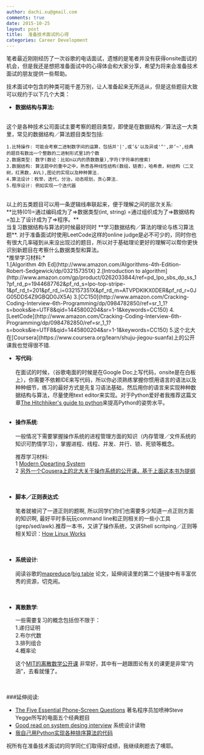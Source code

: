 ```yaml
---
author: dachi.xu@gmail.com
comments: true
date: 2015-10-25
layout: post
title:  准备技术面试的心得
categories: Career Development
---
```


笔者最近刚刚经历了一次谷歌的电话面试，遗憾的是笔者并没有获得onsite面试的机会，但是我还是想把准备面试中的心得体会和大家分享，希望为将来会准备技术面试的朋友提供一些帮助。

技术面试中包含的种类可能千差万别，让人准备起来无所适从，但是这些题目大致可以规约于以下几个大类：

+ **数据结构与算法:**
<br>  
这个是各种技术公司面试主要考察的题目类型，即使是在数据结构／算法这一大类里，常见的数据结构／算法题目类型包括:

	1.比特操作: 可能会考察二进制数字间的运算，包括并'|',或‘&'以及异或'^',非‘~',经典的题目有数出一个整数的二进制形式里1的个数  
	2.数据类型: 数字(数论：比如n以内的质数数量),字符(字符串的搜索)  
	3.数据结构: 算法题中的重中之中，熟悉各种线性结构(数组，链表），哈希表，树结构（二叉树，红黑数，AVL),图论的实现以及种种算法.  
	4.算法设计：枚举，迭代，分治，动态规划，贪心算法.  
	5.程序设计: 例如实现一个迭代器  
<br>  	
	以上的五类题目可以用一条逻辑线串联起来，便于理解之间的层次关系:<br>    
**比特(01)=通过编码成为了=>数据类型(int, string) =通过组织成为了=>数据结构 =加上了设计成为了=>程序。**
<br>    
	当复习数据结构与算法的时候最好同时 **学习数据结构／算法的理论与练习算法题**. 对于准备面试时使用LeetCode这样的online judge是必不可少的，同时你也有很大几率碰到从来没出现过的题目，所以对于基础理论更好的理解可以帮你更快识别新题目在考察什么数据类型和算法。   
	<br>
	*推举学习材料:*<br>  
	1.[Algorithm 4th Ed](http://www.amazon.com/Algorithms-4th-Edition-Robert-Sedgewick/dp/032157351X)  
	2.[Introduction to algorithm](http://www.amazon.com/gp/product/0262033844/ref=pd_lpo_sbs_dp_ss_1?pf_rd_p=1944687762&pf_rd_s=lpo-top-stripe-1&pf_rd_t=201&pf_rd_i=032157351X&pf_rd_m=ATVPDKIKX0DER&pf_rd_r=0JG05DDS4Z9GBQD0JX5A)  
	3.[CC150](http://www.amazon.com/Cracking-Coding-Interview-6th-Programming/dp/0984782850/ref=sr_1_1?s=books&ie=UTF8&qid=1445800204&sr=1-1&keywords=CC150)  
	4.[LeetCode](http://www.amazon.com/Cracking-Coding-Interview-6th-Programming/dp/0984782850/ref=sr_1_1?s=books&ie=UTF8&qid=1445800204&sr=1-1&keywords=CC150)  
	5.这个北大在[Coursera](https://www.coursera.org/learn/shuju-jiegou-suanfa)上的公开课我也觉得很不错.    
<br>	    
  		
+ **写代码**:<br>	      
	在面试的时候，（谷歌电面的时候是在Google Doc上写代码，onsite是在白板上），你需要不依赖IDE来写代码，所以你必须熟练掌握你惯用语言的语法以及种种细节，练习的最好方式是先复习语法基础，然后用你的语言来实现种种数据结构与算法，尽量使用text editor来实现。对于Python爱好者我推荐这篇文章[The Hitchhiker's guide to python](http://docs.python-guide.org/en/latest/)来提高Python的姿势水平。
<br><br>    	            
  
+ **操作系统**:<br>  
	一般情况下需要掌握操作系统的进程管理方面的知识（内存管理／文件系统的知识可酌情学习），掌握进程、线程、并发、并行、锁、死锁等概念。
	
	推荐学习材料:  
	1 [Modern Opearting System](http://www.amazon.com/gp/product/0136006639?keywords=modern%20operating%20system&qid=1445800770&ref_=sr_1_2&sr=8-2)  
	2 [另外一个Cousera上的北大关于操作系统的公开课，基于上面这本书为提纲](https://www.coursera.org/course/os)    
<br><br>
	
+ **脚本／正则表达式**:<br>  
	笔者就被问了一道正则的题啊, 所以同学们你们也需要多少知道一点正则方面的知识啊, 最好平时多玩玩command line和正则相关的一些小工具(grep/sed/awk).推荐一本书，又讲了操作系统，又讲Shell scritping／正则等相关知识：[How Linux Works](http://www.amazon.com/gp/product/1593275676?keywords=how%20linux%20works&qid=1445824874&ref_=sr_1_1&sr=8-1)    
<br><br>

+ **系统设计**:<br>  
	阅读谷歌的[mapreduce](http://research.google.com/archive/mapreduce.html)/[big table](http://research.google.com/archive/bigtable.html) 论文，延伸阅读里的第二个链接中有丰富优秀的资源，切克闹。  
<br><br>

+ **离散数学**:<br>
  
	一些需要复习的概念包括但不限于：  
	1.递归证明  
	2.布尔代数  
	3.排列组合  
	4.概率论  
	
	这个[MIT的离散数学公开课](http://ocw.mit.edu/courses/electrical-engineering-and-computer-science/6-042j-mathematics-for-computer-science-fall-2010/index.htm?utm_source=OCWDept&utm_medium=CarouselSm&utm_campaign=FeaturedCourse) 非常好，其中有一趟跟图论有关的课更是非常“内涵”，去看就懂了。   
<br><br>    

###延伸阅读:
* [The Five Essential Phone-Screen Questions](https://sites.google.com/site/steveyegge2/five-essential-phone-screen-questions) 著名程序员加喷神Steve Yegge所写的电面五个经典题目
* [Good read on system desing interview](https://github.com/checkcheckzz/system-design-interview) 系统设计读物
* [我自己用Python实现各种排序算法的代码](https://github.com/DachiCoding/programming_practice/blob/master/python/sort.py) 

祝所有在准备技术面试的同学同仁们取得好成绩，我继续刷题去了噢耶。
